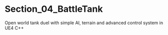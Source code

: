 # Section_04_BattleTank
Open world tank duel with simple AI, terrain and advanced control system in UE4 C++
